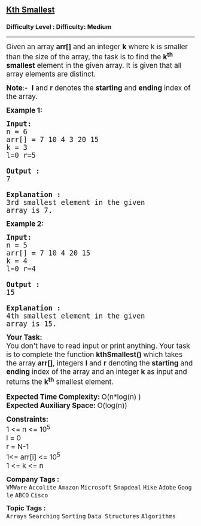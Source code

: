 <h2><a href="https://www.geeksforgeeks.org/problems/kth-smallest-element5635/1?page=1&category=Arrays&difficulty=Medium&sortBy=submissions">Kth Smallest</a></h2><h3>Difficulty Level : Difficulty: Medium</h3><hr><div class="problems_problem_content__Xm_eO"><p><span style="font-size: 14pt;">Given an array <strong>arr[]</strong> and an integer&nbsp;<strong>k</strong> where k is smaller than the size of the array, the task is to find the <strong>k<sup>th</sup> smallest</strong> element in the given array. It is given that all array elements are distinct.</span></p>
<p><span style="font-size: 14pt;"><strong>Note</strong>:-&nbsp;&nbsp;<strong>l</strong>&nbsp;and&nbsp;<strong>r</strong>&nbsp;denotes the&nbsp;<strong>starting</strong>&nbsp;and&nbsp;<strong>ending</strong>&nbsp;index of the array.</span></p>
<p><span style="font-size: 14pt;"><strong>Example 1:</strong></span></p>
<pre><span style="font-size: 14pt;"><strong>Input:</strong>
n = 6
arr[] = 7 10 4 3 20 15
k = 3<br>l=0 r=5<br>
<strong>Output :</strong> <br>7<br>
<strong>Explanation :</strong>
3rd smallest element in the given 
array is 7.
</span></pre>
<p><span style="font-size: 14pt;"><strong>Example 2:</strong></span></p>
<pre><span style="font-size: 14pt;"><strong>Input:</strong>
n = 5
arr[] = 7 10 4 20 15
k = 4 <br>l=0 r=4<br>
<strong>Output :</strong> <br>15<br>
<strong>Explanation :</strong>
4th smallest element in the given 
array is 15.</span></pre>
<div><span style="font-size: 14pt;"><strong>Your&nbsp;Task:</strong><br>You don't have to read input or print anything. Your task is to complete the function&nbsp;<strong>kthSmallest() </strong>which takes the array <strong>arr[]</strong>, integers&nbsp;<strong>l</strong>&nbsp;and&nbsp;<strong>r</strong>&nbsp;denoting the <strong>starting</strong> and <strong>ending</strong> index of the array&nbsp;and an integer <strong>k</strong>&nbsp;as input<strong>&nbsp;</strong>and returns the <strong>k<sup>th</sup></strong> smallest element. </span></div>
<div>&nbsp;</div>
<div><span style="font-size: 14pt;"><strong>Expected Time Complexity: </strong>O(n*log(n) )</span></div>
<div><span style="font-size: 14pt;"><strong>Expected Auxiliary Space: </strong>O(log(n))</span></div>
<p><span style="font-size: 14pt;"><strong>Constraints:</strong><br>1 &lt;= n &lt;= 10<sup>5<br></sup></span><span style="font-size: 14pt;">l = 0<br>r = N-1<br></span><span style="font-size: 14pt;">1&lt;= arr[i] &lt;= 10<sup>5<br></sup>1 &lt;= k &lt;= n</span></p></div><p><span style=font-size:18px><strong>Company Tags : </strong><br><code>VMWare</code>&nbsp;<code>Accolite</code>&nbsp;<code>Amazon</code>&nbsp;<code>Microsoft</code>&nbsp;<code>Snapdeal</code>&nbsp;<code>Hike</code>&nbsp;<code>Adobe</code>&nbsp;<code>Google</code>&nbsp;<code>ABCO</code>&nbsp;<code>Cisco</code>&nbsp;<br><p><span style=font-size:18px><strong>Topic Tags : </strong><br><code>Arrays</code>&nbsp;<code>Searching</code>&nbsp;<code>Sorting</code>&nbsp;<code>Data Structures</code>&nbsp;<code>Algorithms</code>&nbsp;